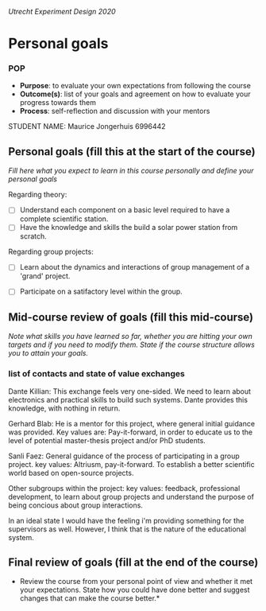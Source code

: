 *Utrecht Experiment Design 2020*

# Personal goals

### POP

+ **Purpose**: to evaluate your own expectations from following the course
+ **Outcome(s)**: list of your goals and agreement on how to evaluate your progress towards them
+ **Process**: self-reflection and discussion with your mentors

STUDENT NAME: Maurice Jongerhuis 6996442

## Personal goals (fill this at the start of the course)
*Fill here what you expect to learn in this course personally and define your personal goals*

Regarding theory:
+ [ ] Understand each component on a basic level required to have a complete scientific station.
+ [ ] Have the knowledge and skills the build a solar power station from scratch.

Regarding group projects:
+ [ ] Learn about the dynamics and interactions of group management  of a 'grand' project.
+ [ ] Participate on a satifactory level within the group.


## Mid-course review of goals (fill this mid-course)
*Note what skills you have learned so far, whether you are hitting your own targets and if you need to modify them. State if the course structure allows you to attain your goals.*

### list of contacts and state of value exchanges

Dante Killian: This exchange feels very one-sided. We need to learn about electronics and practical skills to build such systems. Dante provides this knowledge, with nothing in return.

Gerhard Blab: He is a mentor for this project, where general initial guidance was provided. Key values are: Pay-it-forward, in order to educate us to the level of potential master-thesis project and/or PhD students.

Sanli Faez: General guidance of the process of participating in a group project. key values: Altriusm, pay-it-forward. To establish a better scientific world based on open-source projects.

Other subgroups within the project: key values: feedback, professional development, to learn about group projects and understand the purpose of being concious about group interactions.

In an ideal state I would have the feeling i'm providing something for the supervisors as well. However, I think that is the nature of the educational system.

## Final review of goals (fill at the end of the course)
* Review the course from your personal point of view and whether it met your expectations. State how you could have done better and suggest changes that can make the course better.* 
